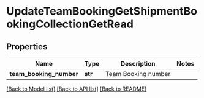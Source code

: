 # UpdateTeamBookingGetShipmentBookingCollectionGetRead

## Properties
Name | Type | Description | Notes
------------ | ------------- | ------------- | -------------
**team_booking_number** | **str** | Team Booking number | 

[[Back to Model list]](../README.md#documentation-for-models) [[Back to API list]](../README.md#documentation-for-api-endpoints) [[Back to README]](../README.md)

